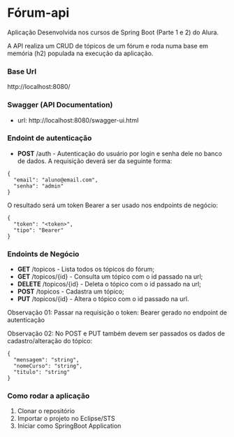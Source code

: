 # Fórum-api
Aplicação Desenvolvida nos cursos de Spring Boot (Parte 1 e 2) do Alura. 

A API realiza um CRUD de tópicos de um fórum e roda numa base em memória (h2) populada na execução da aplicação.

### Base Url
http://localhost:8080/

### Swagger (API Documentation)
* url: http://localhost:8080/swagger-ui.html

### Endoint de autenticação
* **POST** /auth - Autenticação do usuário por login e senha dele no banco de dados. A requisição deverá ser da seguinte forma:
```
{
  "email": "aluno@email.com",
  "senha": "admin"
}
```
O resultado será um token Bearer a ser usado nos endpoints de negócio:
```
{
  "token": "<token>",
  "tipo": "Bearer"
}
```


### Endoints de Negócio
* **GET** /topicos - Lista todos os tópicos do fórum;
* **GET** /topicos/{id} - Consulta um tópico com o id passado na url;
* **DELETE** /topicos/{id} - Deleta o tópico com o id passado na url;
* **POST** /topicos - Cadastra um tópico;
* **PUT** /topicos/{id} - Altera o tópico com o id passado na url.

Observação 01: Passar na requisição o token: Bearer <token> gerado no endpoint de autenticação

Observação 02: No POST e PUT também devem ser passados os dados de cadastro/alteração do tópico:
```
{
  "mensagem": "string",
  "nomeCurso": "string",
  "titulo": "string"
}
```

### Como rodar a aplicação
1. Clonar o repositório
2. Importar o projeto no Eclipse/STS
3. Iniciar como SpringBoot Application






